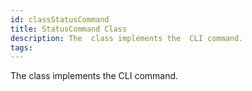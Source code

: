 ```yaml
---
id: classStatusCommand
title: StatusCommand Class
description: The  class implements the  CLI command.
tags:
---
```

The  <docRefTextType>  class implements the  <docMarkupType>  CLI command.
